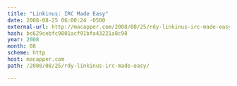 ```yaml
---
title: "Linkinus: IRC Made Easy"
date: 2008-08-25 06:00:24 -0500
external-url: http://macapper.com/2008/08/25/rdy-linkinus-irc-made-easy/
hash: bc629cebfc9801acf91bfa43221a8c98
year: 2008
month: 08
scheme: http
host: macapper.com
path: /2008/08/25/rdy-linkinus-irc-made-easy/

---
```



